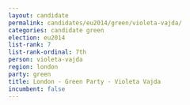 ```yaml
---
layout: candidate
permalink: candidates/eu2014/green/violeta-vajda/
categories: candidate green
election: eu2014
list-rank: 7
list-rank-ordinal: 7th
person: violeta-vajda
region: london
party: green
title: London - Green Party - Violeta Vajda
incumbent: false
---
```

